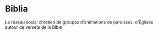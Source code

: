 # Biblia
Le réseau social chrétien de groupes d'animations de paroisses, d'Églises autour de versets de la Bible

